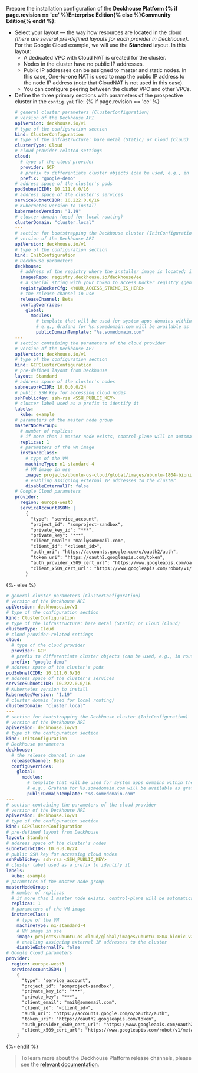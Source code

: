 Prepare the installation configuration of the **Deckhouse Platform {% if page.revision == 'ee' %}Enterprise Edition{% else %}Community Edition{% endif %}**:
- Select your layout — the way how resources are located in the cloud *(there are several pre-defined layouts for each provider in Deckhouse)*. For the Google Cloud example, we will use the **Standard** layout. In this layout:
    - A dedicated VPC with Cloud NAT is created for the cluster.
    - Nodes in the cluster have no public IP addresses.
    - Public IP addresses can be assigned to master and static nodes. In this case, One-to-one NAT is used to map the public IP address to the node IP address (note that CloudNAT is not used in this case).
    - You can configure peering between the cluster VPC and other VPCs.
- Define the three primary sections with parameters of the prospective cluster in the `config.yml` file:
{% if page.revision == 'ee' %}
  ```yaml
  # general cluster parameters (ClusterConfiguration)
  # version of the Deckhouse API
  apiVersion: deckhouse.io/v1
  # type of the configuration section
  kind: ClusterConfiguration
  # type of the infrastructure: bare metal (Static) or Cloud (Cloud)
  clusterType: Cloud
  # cloud provider-related settings
  cloud:
    # type of the cloud provider
    provider: GCP
    # prefix to differentiate cluster objects (can be used, e.g., in routing)
    prefix: "google-demo"
  # address space of the cluster's pods
  podSubnetCIDR: 10.111.0.0/16
  # address space of the cluster's services
  serviceSubnetCIDR: 10.222.0.0/16
  # Kubernetes version to install
  kubernetesVersion: "1.19"
  # cluster domain (used for local routing)
  clusterDomain: "cluster.local"
  ---
  # section for bootstrapping the Deckhouse cluster (InitConfiguration)
  # version of the Deckhouse API
  apiVersion: deckhouse.io/v1
  # type of the configuration section
  kind: InitConfiguration
  # Deckhouse parameters
  deckhouse:
    # address of the registry where the installer image is located; in this case, the default value for Deckhouse EE is set
    imagesRepo: registry.deckhouse.io/deckhouse/ee
    # a special string with your token to access Docker registry (generated automatically for your license token)
    registryDockerCfg: <YOUR_ACCESS_STRING_IS_HERE>
    # the release channel in use
    releaseChannel: Beta
    configOverrides:
      global:
        modules:
          # template that will be used for system apps domains within the cluster
          # e.g., Grafana for %s.somedomain.com will be available as grafana.somedomain.com
          publicDomainTemplate: "%s.somedomain.com"
  ---
  # section containing the parameters of the cloud provider
  # version of the Deckhouse API
  apiVersion: deckhouse.io/v1
  # type of the configuration section
  kind: GCPClusterConfiguration
  # pre-defined layout from Deckhouse
  layout: Standard
  # address space of the cluster's nodes
  subnetworkCIDR: 10.0.0.0/24
  # public SSH key for accessing cloud nodes
  sshPublicKey: ssh-rsa <SSH_PUBLIC_KEY>
  # cluster label used as a prefix to identify it
  labels:
    kube: example
  # parameters of the master node group
  masterNodeGroup:
    # number of replicas
    # if more than 1 master node exists, control-plane will be automatically deployed on all master nodes
    replicas: 1
    # parameters of the VM image
    instanceClass:
      # type of the VM
      machineType: n1-standard-4
      # VM image in use
      image: projects/ubuntu-os-cloud/global/images/ubuntu-1804-bionic-v20190911
      # enabling assigning external IP addresses to the cluster
      disableExternalIP: false
  # Google Cloud parameters
  provider:
    region: europe-west3
    serviceAccountJSON: |
      {
        "type": "service_account",
        "project_id": "somproject-sandbox",
        "private_key_id": "***",
        "private_key": "***",
        "client_email": "mail@somemail.com",
        "client_id": "<client_id>",
        "auth_uri": "https://accounts.google.com/o/oauth2/auth",
        "token_uri": "https://oauth2.googleapis.com/token",
        "auth_provider_x509_cert_url": "https://www.googleapis.com/oauth2/v1/certs",
        "client_x509_cert_url": "https://www.googleapis.com/robot/v1/metadata/x509/somproject-sandbox.gserviceaccount.com"
      }
  ```
{%- else %}
  ```yaml
  # general cluster parameters (ClusterConfiguration)
  # version of the Deckhouse API
  apiVersion: deckhouse.io/v1
  # type of the configuration section
  kind: ClusterConfiguration
  # type of the infrastructure: bare metal (Static) or Cloud (Cloud)
  clusterType: Cloud
  # cloud provider-related settings
  cloud:
    # type of the cloud provider
    provider: GCP
    # prefix to differentiate cluster objects (can be used, e.g., in routing)
    prefix: "google-demo"
  # address space of the cluster's pods
  podSubnetCIDR: 10.111.0.0/16
  # address space of the cluster's services
  serviceSubnetCIDR: 10.222.0.0/16
  # Kubernetes version to install
  kubernetesVersion: "1.19"
  # cluster domain (used for local routing)
  clusterDomain: "cluster.local"
  ---
  # section for bootstrapping the Deckhouse cluster (InitConfiguration)
  # version of the Deckhouse API
  apiVersion: deckhouse.io/v1
  # type of the configuration section
  kind: InitConfiguration
  # Deckhouse parameters
  deckhouse:
    # the release channel in use
    releaseChannel: Beta
    configOverrides:
      global:
        modules:
          # template that will be used for system apps domains within the cluster
          # e.g., Grafana for %s.somedomain.com will be available as grafana.somedomain.com
          publicDomainTemplate: "%s.somedomain.com"
  ---
  # section containing the parameters of the cloud provider
  # version of the Deckhouse API
  apiVersion: deckhouse.io/v1
  # type of the configuration section
  kind: GCPClusterConfiguration
  # pre-defined layout from Deckhouse
  layout: Standard
  # address space of the cluster's nodes
  subnetworkCIDR: 10.0.0.0/24
  # public SSH key for accessing cloud nodes
  sshPublicKey: ssh-rsa <SSH_PUBLIC_KEY>
  # cluster label used as a prefix to identify it
  labels:
    kube: example
  # parameters of the master node group
  masterNodeGroup:
    # number of replicas
    # if more than 1 master node exists, control-plane will be automatically deployed on all master nodes
    replicas: 1
    # parameters of the VM image
    instanceClass:
      # type of the VM
      machineType: n1-standard-4
      # VM image in use
      image: projects/ubuntu-os-cloud/global/images/ubuntu-1804-bionic-v20190911
      # enabling assigning external IP addresses to the cluster
      disableExternalIP: false
  # Google Cloud parameters
  provider:
    region: europe-west3
    serviceAccountJSON: |
      {
        "type": "service_account",
        "project_id": "somproject-sandbox",
        "private_key_id": "***",
        "private_key": "***",
        "client_email": "mail@somemail.com",
        "client_id": "<client_id>",
        "auth_uri": "https://accounts.google.com/o/oauth2/auth",
        "token_uri": "https://oauth2.googleapis.com/token",
        "auth_provider_x509_cert_url": "https://www.googleapis.com/oauth2/v1/certs",
        "client_x509_cert_url": "https://www.googleapis.com/robot/v1/metadata/x509/somproject-sandbox.gserviceaccount.com"
      }
  ```
{%- endif %}

> To learn more about the Deckhouse Platform release channels, please see the [relevant documentation](/en/documentation/v1/deckhouse-release-channels.html).
